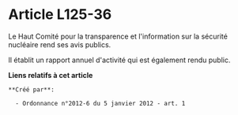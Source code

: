 # Article L125-36

Le Haut Comité pour la transparence et l'information sur la sécurité nucléaire rend ses avis publics. 

Il établit un rapport annuel d'activité qui est également rendu public.

**Liens relatifs à cet article**

	**Créé par**:

	  - Ordonnance n°2012-6 du 5 janvier 2012 - art. 1
